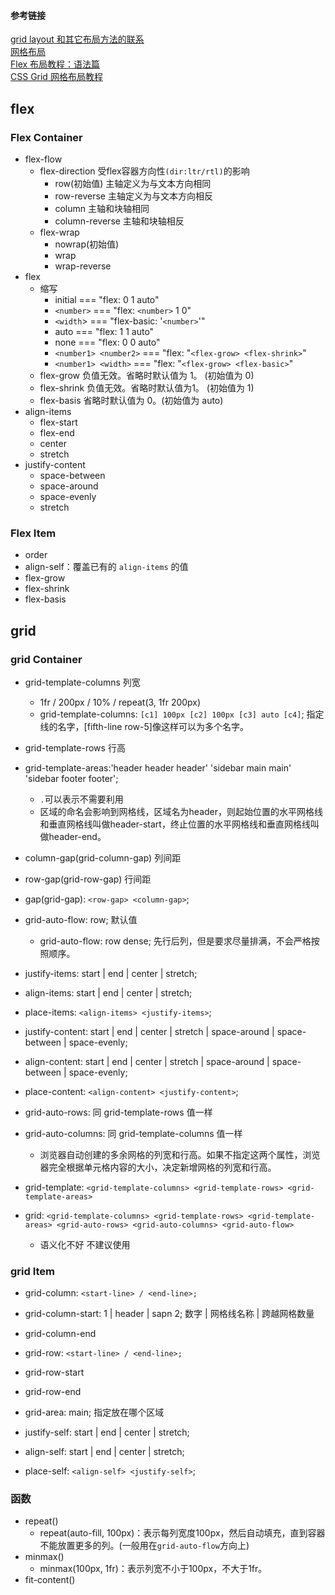 #### 参考链接

[grid layout 和其它布局方法的联系](https://developer.mozilla.org/zh-CN/docs/Web/CSS/CSS_Grid_Layout/Relationship_of_Grid_Layout)  
[网格布局](https://developer.mozilla.org/zh-CN/docs/Web/CSS/CSS_Grid_Layout)  
[Flex 布局教程：语法篇](https://www.ruanyifeng.com/blog/2015/07/flex-grammar.html)  
[CSS Grid 网格布局教程](http://www.ruanyifeng.com/blog/2019/03/grid-layout-tutorial.html)

## flex

### Flex Container

* flex-flow
  + flex-direction 受flex容器方向性`(dir:ltr/rtl)`的影响
    - row(初始值) 主轴定义为与文本方向相同
    - row-reverse 主轴定义为与文本方向相反
    - column 主轴和块轴相同
    - column-reverse 主轴和块轴相反
  + flex-wrap
    - nowrap(初始值)
    - wrap
    - wrap-reverse
* flex
  + 缩写
    - initial === "flex: 0 1 auto"
    - `<number>` === "flex: `<number>` 1 0"
    - `<width`> === "flex-basic: '`<number>`'"
    - auto === "flex: 1 1 auto"
    - none === "flex: 0 0 auto"
    - `<number1> <number2>` === "flex: "`<flex-grow> <flex-shrink>`"
    - `<number1> <width>` === "flex: "`<flex-grow> <flex-basic>`"
  + flex-grow 负值无效。省略时默认值为 1。 (初始值为 0)
  + flex-shrink 负值无效。省略时默认值为1。 (初始值为 1)
  + flex-basis 省略时默认值为 0。(初始值为 auto)
* align-items
  + flex-start
  + flex-end
  + center
  + stretch
* justify-content
  + space-between
  + space-around
  + space-evenly
  + stretch

### Flex Item

* order
* align-self：覆盖已有的 `align-items` 的值
* flex-grow
* flex-shrink
* flex-basis

## grid

### grid Container

* grid-template-columns 列宽
  - 1fr / 200px / 10% / repeat(3, 1fr 200px)
  - grid-template-columns: `[c1] 100px [c2] 100px [c3] auto [c4]`; 指定线的名字，[fifth-line row-5]像这样可以为多个名字。
* grid-template-rows 行高

* grid-template-areas:'header header header'
                      'sidebar main main'
                      'sidebar footer footer';
  - `.`可以表示不需要利用
  - 区域的命名会影响到网格线，区域名为header，则起始位置的水平网格线和垂直网格线叫做header-start，终止位置的水平网格线和垂直网格线叫做header-end。

* column-gap(grid-column-gap) 列间距
* row-gap(grid-row-gap) 行间距
* gap(grid-gap): `<row-gap> <column-gap>`;

* grid-auto-flow: row; 默认值
  - grid-auto-flow: row dense; 先行后列，但是要求尽量排满，不会严格按照顺序。

* justify-items: start | end | center | stretch;
* align-items: start | end | center | stretch;
* place-items: `<align-items> <justify-items>`;

* justify-content: start | end | center | stretch | space-around | space-between | space-evenly;
* align-content: start | end | center | stretch | space-around | space-between | space-evenly; 
* place-content: `<align-content> <justify-content>`;

* grid-auto-rows: 同 grid-template-rows 值一样
* grid-auto-columns: 同 grid-template-columns 值一样
  - 浏览器自动创建的多余网格的列宽和行高。如果不指定这两个属性，浏览器完全根据单元格内容的大小，决定新增网格的列宽和行高。

* grid-template: `<grid-template-columns> <grid-template-rows> <grid-template-areas>`
* grid: `<grid-template-columns> <grid-template-rows> <grid-template-areas> <grid-auto-rows> <grid-auto-columns> <grid-auto-flow>`
  - 语义化不好 不建议使用

### grid Item

* grid-column: `<start-line> / <end-line>;`
* grid-column-start: 1 | header | sapn 2; 数字 | 网格线名称 | 跨越网格数量
* grid-column-end
* grid-row: `<start-line> / <end-line>;`
* grid-row-start
* grid-row-end

* grid-area: main; 指定放在哪个区域

* justify-self: start | end | center | stretch;
* align-self: start | end | center | stretch;
* place-self: `<align-self> <justify-self>`;

### 函数

* repeat()
  - repeat(auto-fill, 100px)：表示每列宽度100px，然后自动填充，直到容器不能放置更多的列。(一般用在`grid-auto-flow`方向上)
* minmax()
  - minmax(100px, 1fr)：表示列宽不小于100px，不大于1fr。
* fit-content()